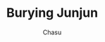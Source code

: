 ---
media: "videos/rounds/round_4_1/burying_junjun.mp4"
media_type: video
title: Burying Junjun
author: [Chasu]
desc: Chasu Finley buries Junjun next to the colony incinerator.
---